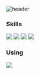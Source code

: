 ![header](https://capsule-render.vercel.app/api?type=venom&height=250&text=yeonliyou&fontSize=80&color=0:8871e5,100:b678c4&animation=twinkling)

### Skills
  ![](https://img.shields.io/badge/Python-3776AB?style=for-the-badge&logo=python&logoColor=white)
  ![](https://img.shields.io/badge/R-276DC3?style=for-the-badge&logo=r&logoColor=white)
  ![](https://img.shields.io/badge/MySQL-005C84?style=for-the-badge&logo=mysql&logoColor=white)
  ![](https://img.shields.io/badge/Neo4j-018bff?style=for-the-badge&logo=neo4j&logoColor=white)
### Using
![](https://img.shields.io/badge/mac%20os-000000?style=for-the-badge&logo=apple&logoColor=white)
